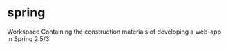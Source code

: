 spring
======

Workspace Containing the construction materials of  developing a web-app in Spring 2.5/3
